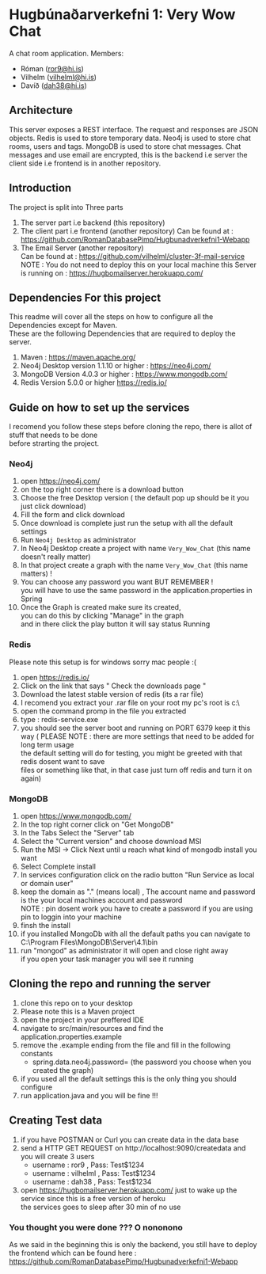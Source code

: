 # Hugbúnaðarverkefni 1: Very Wow Chat

A chat room application.
Members: 
* Róman (ror9@hi.is)
* Vilhelm (vilhelml@hi.is)
* Davíð (dah38@hi.is)

## Architecture
This server exposes a REST interface.  The request and responses are JSON objects.
Redis is used to store temporary data.  Neo4j is used to store chat rooms, users and tags.  MongoDB is used to store chat messages.
Chat messages and use email are encrypted, this is the backend i.e server the client side i.e frontend is in another repository.

## Introduction
The project is split into Three parts 
1. The server part i.e backend (this repository)
2. The client part i.e frontend (another repository)
   Can be found at : https://github.com/RomanDatabasePimp/Hugbunadverkefni1-Webapp
3. The Email Server (another repository)<br>
   Can be found at : https://github.com/vilhelml/cluster-3f-mail-service <br>
   NOTE : You do not need to deploy this on your local machine this Server is running on : https://hugbomailserver.herokuapp.com/

## Dependencies For this project
This readme will cover all the steps on how to configure all the Dependencies except for Maven.<br>
These are the following Dependencies that are required to deploy the server.
1. Maven : https://maven.apache.org/
2. Neo4j Desktop version 1.1.10 or higher : https://neo4j.com/   
3. MongoDB Version 4.0.3 or higher : https://www.mongodb.com/
4. Redis Version 5.0.0 or higher https://redis.io/
  
## Guide on how to set up the services
I recomend you follow these steps before cloning the repo, there is allot of stuff that needs to be done<br>
before strarting the project.

### Neo4j

1. open https://neo4j.com/
2. on the top right corner there is a download button
3. Choose the free Desktop version ( the default pop up should be it you just click download)
4. Fill the form and click download
5. Once download is complete just run the setup with all the default settings
6. Run `Neo4j Desktop` as administrator
7. In Neo4j Desktop create a project with name `Very_Wow_Chat` (this name doesn't really matter)
8. In that project create a graph with the name `Very_Wow_Chat`  (this name matters) !
9. You can choose any password you want BUT REMEMBER !<br> 
   you will have to use the same password in the application.properties in Spring
10. Once the Graph is created make sure its created,<br>
    you can do this by clicking "Manage" in the graph <br>
    and in there click the play button it will say status Running

### Redis
Please note this setup is for windows sorry mac people :(
1. open https://redis.io/
2. Click on the link that says " Check the downloads page "
3. Download the latest stable version of redis (its a rar file)
4. I recomend you extract your .rar file on your root my pc's root is c:\
5. open the command promp in the file you extracted
6. type : redis-service.exe
7. you should see the server boot and running on PORT 6379 keep it this way
( PLEASE NOTE : there are more settings that need to be added for long term usage <br>
  the default setting will do for testing, you might be greeted with that redis dosent want to save <br>
  files or something like that, in that case just turn off redis and turn it on again)

### MongoDB
1. open  https://www.mongodb.com/
2. In the top right corner click on "Get MongoDB"
3. In the Tabs Select the "Server" tab 
4. Select the "Current version" and choose download MSI
5. Run the MSI -> Click Next until u reach what kind of  mongodb install you want
6. Select Complete install
7. In services configuration click on the radio button "Run Service as local or domain user"
8. keep the domain as "." (means local) , The account name and password is the your local machines account and password <br>
   NOTE : pin dosent work you have to create a password if you are using pin to loggin into your machine
9. finsh the install 
10. if you installed MongoDb with all the default paths you can navigate to C:\Program Files\MongoDB\Server\4.1\bin
11. run "mongod" as administrator it will open and close right away<br>
    if you open your task manager you will see it running


## Cloning the repo and running the server
1. clone this repo on to your desktop
2. Please note this is a Maven project
3. open the project in your preffered IDE
4. navigate to src/main/resources and find the application.properties.example
5. remove the .example ending from the file and fill in the following constants
   - spring.data.neo4j.password=   (the password you choose when you created the graph)
6. if you used all the default settings this is the only thing you should configure
7. run application.java and you will be fine !!!

## Creating Test data
1. if you have POSTMAN or Curl you can create data in the data base
2. send a HTTP GET REQUEST on http://localhost:9090/createdata and you will create 3 users
   - username : ror9  ,  Pass: Test$1234
   - username : vilhelml  ,  Pass: Test$1234
   - username : dah38  ,  Pass: Test$1234
3. open https://hugbomailserver.herokuapp.com/ just to wake up the service since this is a free version of heroku <br>
   the services goes to sleep after 30 min of no use

### You thought you were done ??? O nononono
As we said in the beginning this is only the backend, you still have to deploy the frontend
which can be found here : https://github.com/RomanDatabasePimp/Hugbunadverkefni1-Webapp

